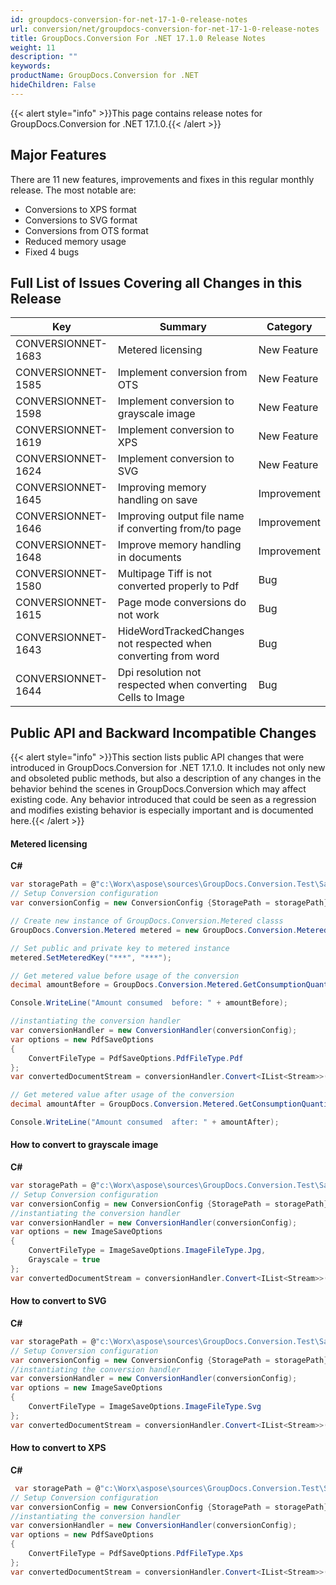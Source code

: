 ```yaml
---
id: groupdocs-conversion-for-net-17-1-0-release-notes
url: conversion/net/groupdocs-conversion-for-net-17-1-0-release-notes
title: GroupDocs.Conversion For .NET 17.1.0 Release Notes
weight: 11
description: ""
keywords: 
productName: GroupDocs.Conversion for .NET
hideChildren: False
---
```

{{< alert style="info" >}}This page contains release notes for GroupDocs.Conversion for .NET 17.1.0.{{< /alert >}}

## Major Features

There are 11 new features, improvements and fixes in this regular monthly release. The most notable are:

*   Conversions to XPS format
*   Conversions to SVG format
*   Conversions from OTS format
*   Reduced memory usage
*   Fixed 4 bugs

## Full List of Issues Covering all Changes in this Release

| Key | Summary | Category |
| --- | --- | --- |
| CONVERSIONNET-1683 | Metered licensing | New Feature |
| CONVERSIONNET-1585 | Implement conversion from OTS | New Feature |
| CONVERSIONNET-1598 | Implement conversion to grayscale image | New Feature |
| CONVERSIONNET-1619 | Implement conversion to XPS | New Feature |
| CONVERSIONNET-1624 | Implement conversion to SVG | New Feature |
| CONVERSIONNET-1645 | Improving memory handling on save | Improvement |
| CONVERSIONNET-1646 | Improving output file name if converting from/to page | Improvement |
| CONVERSIONNET-1648 | Improve memory handling in documents | Improvement |
| CONVERSIONNET-1580 | Multipage Tiff is not converted properly to Pdf | Bug |
| CONVERSIONNET-1615 | Page mode conversions do not work | Bug |
| CONVERSIONNET-1643 | HideWordTrackedChanges not respected when converting from word | Bug |
| CONVERSIONNET-1644 | Dpi resolution not respected when converting Cells to Image | Bug |

  

## Public API and Backward Incompatible Changes

{{< alert style="info" >}}This section lists public API changes that were introduced in GroupDocs.Conversion for .NET 17.1.0. It includes not only new and obsoleted public methods, but also a description of any changes in the behavior behind the scenes in GroupDocs.Conversion which may affect existing code. Any behavior introduced that could be seen as a regression and modifies existing behavior is especially important and is documented here.{{< /alert >}}

#### Metered licensing

**C#**

```csharp
var storagePath = @"c:\Worx\aspose\sources\GroupDocs.Conversion.Test\SampleFiles";
// Setup Conversion configuration
var conversionConfig = new ConversionConfig {StoragePath = storagePath};

// Create new instance of GroupDocs.Conversion.Metered classs
GroupDocs.Conversion.Metered metered = new GroupDocs.Conversion.Metered();

// Set public and private key to metered instance
metered.SetMeteredKey("***", "***");

// Get metered value before usage of the conversion
decimal amountBefore = GroupDocs.Conversion.Metered.GetConsumptionQuantity();

Console.WriteLine("Amount consumed  before: " + amountBefore);

//instantiating the conversion handler
var conversionHandler = new ConversionHandler(conversionConfig);
var options = new PdfSaveOptions
{
    ConvertFileType = PdfSaveOptions.PdfFileType.Pdf
};
var convertedDocumentStream = conversionHandler.Convert<IList<Stream>>("sample.docx", options);

// Get metered value after usage of the conversion
decimal amountAfter = GroupDocs.Conversion.Metered.GetConsumptionQuantity();

Console.WriteLine("Amount consumed  after: " + amountAfter);


```

#### How to convert to grayscale image

**C#**

```csharp
var storagePath = @"c:\Worx\aspose\sources\GroupDocs.Conversion.Test\SampleFiles";
// Setup Conversion configuration
var conversionConfig = new ConversionConfig {StoragePath = storagePath};
//instantiating the conversion handler
var conversionHandler = new ConversionHandler(conversionConfig);
var options = new ImageSaveOptions
{
    ConvertFileType = ImageSaveOptions.ImageFileType.Jpg,
    Grayscale = true
};
var convertedDocumentStream = conversionHandler.Convert<IList<Stream>>("sample.docx", options);


```

#### How to convert to SVG

**C#**

```csharp
var storagePath = @"c:\Worx\aspose\sources\GroupDocs.Conversion.Test\SampleFiles";
// Setup Conversion configuration
var conversionConfig = new ConversionConfig {StoragePath = storagePath};
//instantiating the conversion handler
var conversionHandler = new ConversionHandler(conversionConfig);
var options = new ImageSaveOptions
{
    ConvertFileType = ImageSaveOptions.ImageFileType.Svg
};
var convertedDocumentStream = conversionHandler.Convert<IList<Stream>>("sample.docx", options);

```

#### How to convert to XPS

**C#**

```csharp
 var storagePath = @"c:\Worx\aspose\sources\GroupDocs.Conversion.Test\SampleFiles";
// Setup Conversion configuration
var conversionConfig = new ConversionConfig {StoragePath = storagePath};
//instantiating the conversion handler
var conversionHandler = new ConversionHandler(conversionConfig);
var options = new PdfSaveOptions
{
    ConvertFileType = PdfSaveOptions.PdfFileType.Xps
};
var convertedDocumentStream = conversionHandler.Convert<IList<Stream>>("sample.docx", options);


```
